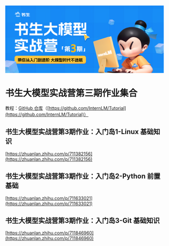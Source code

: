 ![1722475528985](image/README/1722475528985.png)

# 书生大模型实战营第三期作业集合

教程：[GitHub 仓库](https://github.com/InternLM/Tutorial)（[https://github.com/InternLM/Tutorial](https://github.com/InternLM/Tutorial)）

## 书生大模型实战营第3期作业：入门岛1-Linux 基础知识

[https://zhuanlan.zhihu.com/p/711382156](https://zhuanlan.zhihu.com/p/711382156)

## 书生大模型实战营第3期作业：入门岛2-Python 前置基础

[https://zhuanlan.zhihu.com/p/711633021](https://zhuanlan.zhihu.com/p/711633021)

## 书生大模型实战营第3期作业：入门岛3-Git 基础知识

[https://zhuanlan.zhihu.com/p/711846960](https://zhuanlan.zhihu.com/p/711846960)
